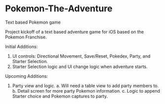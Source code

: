 # Pokemon-The-Adventure
Text based Pokemon game



Project kickoff of a text based adventure game for iOS based on the Pokemon Franchise.

Initial Additions:
1. UI controls: Directional Movement, Save/Reset, Pokedex, Party, and Starter Selection.
2. Starter Selection logic and UI change logic when adventure starts.

Upcoming Additions:
1. Party view and logic.
  a. Will need a table view to add party members to.
  b. Detail screen for more party Pokemon information.
  c. Logic to append Starter choice and Pokemon captures to party.

